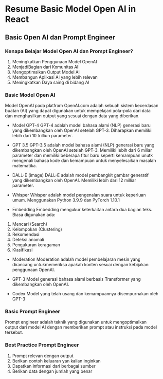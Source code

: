 # Resume Basic Model Open AI in React

## Basic Open AI dan Prompt Engineer

### Kenapa Belajar Model Open AI dan Prompt Engineer?

1. Meningkatkan Penggunaan Model OpenAI
2. MenjadiBagian dari Komunitas AI
3. Mengoptimalkan Output Model AI
4. Membangun Aplikasi AI yang lebih relevan
5. Meningkatkan Daya saing di bidang AI

### Basic Model Open AI

Model OpenAI pada platfrom OpenAI.com adalah sebuah sistem kecerdasan buatan (AI) yang dapat digunakan untuk mempelajari pola-pola dari data dan menghasilkan output yang sesuai dengan data yang diberikan.

- Model GPT-4
  GPT-4 adalah model bahasa alami (NLP) generasi baru yang dikembangkan oleh OpenAI setelah GPT-3. Diharapkan memiliki lebih dari 10 trilliun parameter.

- GPT 3.5
  GPT-3.5 adalah model bahasa alami (NLP) generasi baru yang dikembangkan oleh OpenAI setelah GPT-3. Memiliki lebih dari 6 miliar parameter dan memiliki beberapa fitur baru seperti kemampuan unutk mengenali bahasa kode dan kemampuan untuk menyelesaikan masalah matematika.

- DALL-E (image)
  DALL-E adalah model pembangkit gambar generatif yang dikembangkan oleh OpenAI. Memiliki lebih dari 12 milliar parameter.

- Whisper
  Whisper adalah model pengenalan suara untuk keperluan umum. Menggunakan Python 3.9.9 dan PyTorch 1.10.1

- Embedding
  Embedding mengukur keterkaitan antara dua bagian teks. Biasa digunakan ada:

1. Mencari (Search)
2. Kelompokan (Clustering)
3. Rekomendasi
4. Deteksi anomali
5. Pengukuran keragaman
6. Klasifikasi

- Moderation
  Moderation adalah model pembelajaran mesin yang dirancang untukmemeriksa apakah konten sesuai dengan kebijakan penggunaan OpenAI.

- GPT-3
  Model generasi bahasa alami berbasis Transformer yang dikembangkan oleh OpenAI.

- Codex
  Model yang telah usang dan kemampuannya disempurnakan oleh GPT-3

### Basic Prompt Engineer

Prompt engineer adalah teknik yang digunakan untuk mengoptimalkan output dari model AI dengan memberikan prompt atau instruksi pada model tersebut.

### Best Practice Prompt Engineer

1. Prompt relevan dengan output
2. Berikan contoh keluaran yan kalian inginkan
3. Dapatkan informasi dari berbagai sumber
4. Berikan data dengan jumlah yang benar
